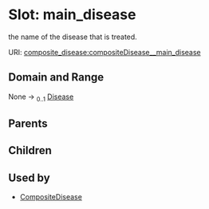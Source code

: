 
# Slot: main_disease


the name of the disease that is treated.

URI: [composite_disease:compositeDisease__main_disease](http://w3id.org/ontogpt/composite_disease/compositeDisease__main_disease)


## Domain and Range

None &#8594;  <sub>0..1</sub> [Disease](Disease.md)

## Parents


## Children


## Used by

 * [CompositeDisease](CompositeDisease.md)
